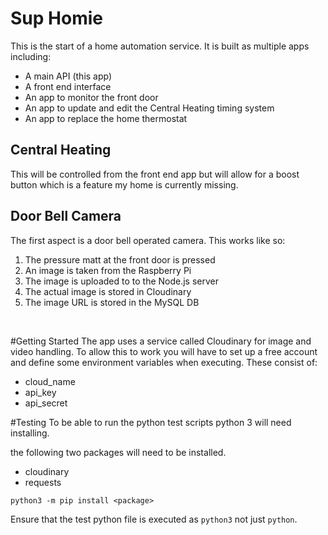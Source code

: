 # Sup Homie

This is the start of a home automation service.
It is built as multiple apps including:
- A main API (this app)
- A front end interface
- An app to monitor the front door
- An app to update and edit the Central Heating timing system
- An app to replace the home thermostat

## Central Heating
This will be controlled from the front end app but will allow for a boost button which is a feature my home is currently missing.

## Door Bell Camera
The first aspect is a door bell operated camera. This works like so:
<ol>
	<li>The pressure matt at the front door is pressed
	<li>An image is taken from the Raspberry Pi
	<li>The image is uploaded to to the Node.js server
	<li>The actual image is stored in Cloudinary
	<li>The image URL is stored in the MySQL DB
</ol>

<br>

#Getting Started
The app uses a service called Cloudinary for image and video handling. To allow this to work you will have to set up a free account and define some environment variables when executing. These consist of:
- cloud_name
- api_key
- api_secret

#Testing
To be able to run the python test scripts python 3 will need installing.

the following two packages will need to be installed.
- cloudinary
- requests

`python3 -m pip install <package>`

Ensure that the test python file is executed as `python3` not just `python`.